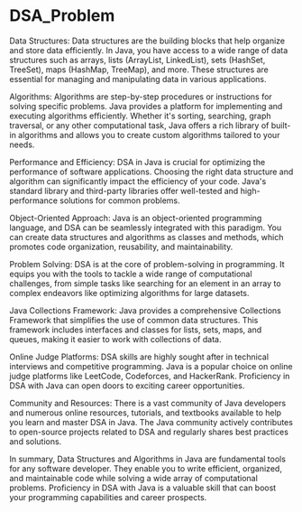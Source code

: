 # DSA_Problem

Data Structures: Data structures are the building blocks that help organize and store data efficiently. In Java, you have access to a wide range of data structures such as arrays, lists (ArrayList, LinkedList), sets (HashSet, TreeSet), maps (HashMap, TreeMap), and more. These structures are essential for managing and manipulating data in various applications.

Algorithms: Algorithms are step-by-step procedures or instructions for solving specific problems. Java provides a platform for implementing and executing algorithms efficiently. Whether it's sorting, searching, graph traversal, or any other computational task, Java offers a rich library of built-in algorithms and allows you to create custom algorithms tailored to your needs.

Performance and Efficiency: DSA in Java is crucial for optimizing the performance of software applications. Choosing the right data structure and algorithm can significantly impact the efficiency of your code. Java's standard library and third-party libraries offer well-tested and high-performance solutions for common problems.

Object-Oriented Approach: Java is an object-oriented programming language, and DSA can be seamlessly integrated with this paradigm. You can create data structures and algorithms as classes and methods, which promotes code organization, reusability, and maintainability.

Problem Solving: DSA is at the core of problem-solving in programming. It equips you with the tools to tackle a wide range of computational challenges, from simple tasks like searching for an element in an array to complex endeavors like optimizing algorithms for large datasets.

Java Collections Framework: Java provides a comprehensive Collections Framework that simplifies the use of common data structures. This framework includes interfaces and classes for lists, sets, maps, and queues, making it easier to work with collections of data.

Online Judge Platforms: DSA skills are highly sought after in technical interviews and competitive programming. Java is a popular choice on online judge platforms like LeetCode, Codeforces, and HackerRank. Proficiency in DSA with Java can open doors to exciting career opportunities.

Community and Resources: There is a vast community of Java developers and numerous online resources, tutorials, and textbooks available to help you learn and master DSA in Java. The Java community actively contributes to open-source projects related to DSA and regularly shares best practices and solutions.

In summary, Data Structures and Algorithms in Java are fundamental tools for any software developer. They enable you to write efficient, organized, and maintainable code while solving a wide array of computational problems. Proficiency in DSA with Java is a valuable skill that can boost your programming capabilities and career prospects.





